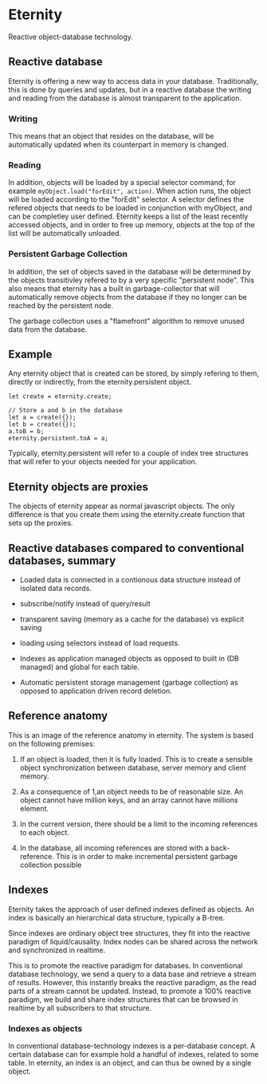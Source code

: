 # Eternity
Reactive object-database technology.


## Reactive database

Eternity is offering a new way to access data in your database. Traditionally, this is done by queries and updates, but in a reactive database the writing and reading from the database is almost transparent to the application. 

### Writing
This means that an object that resides on the database, will be automatically updated when its counterpart in memory is changed. 

### Reading
In addition, objects will be loaded by a special selector command, for example `myObject.load("forEdit", action)`. When action runs, the object will be loaded according to the "forEdit" selector. A selector defines the refered objects that needs to be loaded in conjunction with myObject, and can be completley user defined. Eternity keeps a list of the least recently accessed objects, and in order to free up memory, objects at the top of the list will be automatically unloaded.

### Persistent Garbage Collection
In addition, the set of objects saved in the database will be determined by the objects transitivley refered to by a very specific "persistent node". This also means that eternity has a built in garbage-collector that will automatically remove objects from the database if they no longer can be reached by the persistent node. 

The garbage collection uses a "flamefront" algorithm to remove unused data from the database.

## Example

Any eternity object that is created can be stored, by simply refering to them, directly or indirectly, from the eternity.persistent object.  

    let create = eternity.create;
	
	// Store a and b in the database
	let a = create({});
	let b = create({});
	a.toB = b;
    eternity.persistent.toA = a;

Typically, eternity.persistent will refer to a couple of index tree structures that will refer to your objects needed for your application.  


## Eternity objects are proxies

The objects of eternity appear as normal javascript objects. The only difference is that you create them using the eternity.create function that sets up the proxies. 

## Reactive databases compared to conventional databases, summary

* Loaded data is connected in a contionous data structure instead of isolated data records.

* subscribe/notify instead of query/result

* transparent saving (memory as a cache for the database) vs explicit saving

* loading using selectors instead of load requests.

* Indexes as application managed objects as opposed to built in (DB managed) and global for each table.

* Automatic persistent storage management (garbage collection) as opposed to application driven record deletion.


## Reference anatomy
This is an image of the reference anatomy in eternity. The system is based on the following premises: 

1. If an object is loaded, then it is fully loaded. This is to create a sensible object synchronization between database, server memory and client memory. 

2. As a consequence of 1,an object needs to be of reasonable size. An object cannot have million keys, and an array cannot have millions element. 

3. In the current version, there should be a limit to the incoming references to each object.

4. In the database, all incoming references are stored with a back-reference. This is in order to make incremental persistent garbage collection possible


## Indexes

Eternity takes the approach of user defined indexes defined as objects. An index is basically an hierarchical data structure, typically a B-tree. 

Since indexes are ordinary object tree structures, they fit into the reactive paradigm of liquid/causality. Index nodes can be shared across the network and synchronized in realtime. 

This is to promote the reactive paradigm for databases. In conventional database technology, we send a query to a data base and retrieve a stream of results. However, this instantly breaks the reactive paradigm, as the read parts of a stream cannot be updated. Instead, to promote a 100% reactive paradigm, we build and share index structures that can be browsed in realtime by all subscribers to that structure. 


### Indexes as objects 

In conventional database-technology indexes is a per-database concept. A certain database can for example hold a handful of indexes, related to some table. In eternity, an index is an object, and can thus be owned by a single object.   
